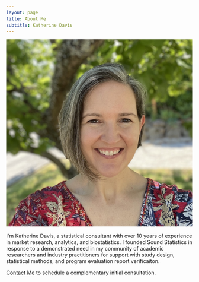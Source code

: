 ```yaml
---
layout: page
title: About Me
subtitle: Katherine Davis
---
```


![Katherine Photo](./assets/img/katherine1.jpg)

I'm Katherine Davis, a statistical consultant with over 10 years of experience in market research, analytics, and biostatistics. I founded Sound Statistics in response to a demonstrated need in my community of academic researchers and industry practitioners for support with study design, statistical methods, and program evaluation report verificaiton.

[Contact Me](mailto:info@soundstatisticsllc.com) to schedule a complementary initial consultation.
